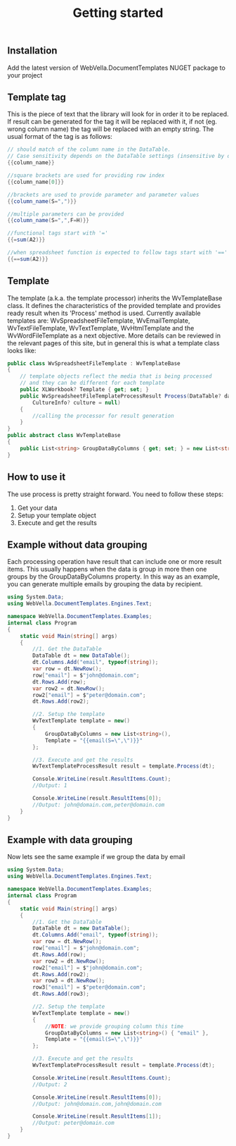 ﻿---
order: 2
title: Getting started
---

## Installation
Add the latest version of WebVella.DocumentTemplates NUGET package to your project
## Template tag
This is the piece of text that the library will look for in order it to be replaced. If result can be generated for the tag it will be replaced with it, if not (eg. wrong column name) the tag will be replaced with an empty string.
The usual format of the tag is as follows:

```csharp
// should match of the column name in the DataTable.
// Case sensitivity depends on the DataTable settings (insensitive by default).
{{column_name}} 
```

```csharp
//square brackets are used for providing row index
{{column_name[0]}}
```
```csharp
//brackets are used to provide parameter and parameter values
{{column_name(S=",")}}
```
```csharp
//multiple parameters can be provided
{{column_name(S=",",F=H)}}
```
```csharp
//functional tags start with '='
{{=sum(A2)}}
```
```csharp
//when spreadsheet function is expected to follow tags start with '=='
{{==sum(A2)}}
```
## Template
The template (a.k.a. the template processor) inherits the WvTemplateBase class. It defines the characteristics of the provided template and provides ready result when its 'Process' method is used. 
Currently available templates are: WvSpreadsheetFileTemplate, WvEmailTemplate, WvTextFileTemplate, WvTextTemplate, WvHtmlTemplate and the WvWordFileTemplate as a next objective. 
More details can be reviewed in the relevant pages of this site, but in general this is what a template class looks like:

```csharp
public class WvSpreadsheetFileTemplate : WvTemplateBase
{
	// template objects reflect the media that is being processed 
	// and they can be different for each template
	public XLWorkbook? Template { get; set; } 
	public WvSpreadsheetFileTemplateProcessResult Process(DataTable? dataSource, 
		CultureInfo? culture = null)
	{
		//calling the processor for result generation
	}
}
public abstract class WvTemplateBase
{
	public List<string> GroupDataByColumns { get; set; } = new List<string>();
}
```
## How to use it
The use process is pretty straight forward. You need to follow these steps:

1. Get your data
1. Setup your template object
1. Execute and get the results

## Example without data grouping
Each processing operation have result that can include one or more result items. This usually happens when the data is group in more then one groups by the GroupDataByColumns property. 
In this way as an example, you can generate multiple emails by grouping the data by recipient.

```csharp
using System.Data;
using WebVella.DocumentTemplates.Engines.Text;

namespace WebVella.DocumentTemplates.Examples;
internal class Program
{
	static void Main(string[] args)
	{
		//1. Get the DataTable
		DataTable dt = new DataTable();
		dt.Columns.Add("email", typeof(string));
		var row = dt.NewRow();
		row["email"] = $"john@domain.com";
		dt.Rows.Add(row);
		var row2 = dt.NewRow();
		row2["email"] = $"peter@domain.com";
		dt.Rows.Add(row2);

		//2. Setup the template
		WvTextTemplate template = new()
		{
			GroupDataByColumns = new List<string>(),
			Template = "{{email(S=\",\")}}"
		};

		//3. Execute and get the results
		WvTextTemplateProcessResult result = template.Process(dt);

		Console.WriteLine(result.ResultItems.Count);
		//Output: 1

		Console.WriteLine(result.ResultItems[0]);
		//Output: john@domain.com,peter@domain.com
	}
}
```

## Example with data grouping
Now lets see the same example if we group the data by email

```csharp
using System.Data;
using WebVella.DocumentTemplates.Engines.Text;

namespace WebVella.DocumentTemplates.Examples;
internal class Program
{
	static void Main(string[] args)
	{
		//1. Get the DataTable
		DataTable dt = new DataTable();
		dt.Columns.Add("email", typeof(string));
		var row = dt.NewRow();
		row["email"] = $"john@domain.com";
		dt.Rows.Add(row);
		var row2 = dt.NewRow();
		row2["email"] = $"john@domain.com";
		dt.Rows.Add(row2);
		var row3 = dt.NewRow();
		row3["email"] = $"peter@domain.com";
		dt.Rows.Add(row3);

		//2. Setup the template
		WvTextTemplate template = new()
		{
			//NOTE: we provide grouping column this time
			GroupDataByColumns = new List<string>() { "email" },
			Template = "{{email(S=\",\")}}"
		};

		//3. Execute and get the results
		WvTextTemplateProcessResult result = template.Process(dt);

		Console.WriteLine(result.ResultItems.Count);
		//Output: 2

		Console.WriteLine(result.ResultItems[0]);
		//Output: john@domain.com,john@domain.com

		Console.WriteLine(result.ResultItems[1]);
		//Output: peter@domain.com
	}
}
```